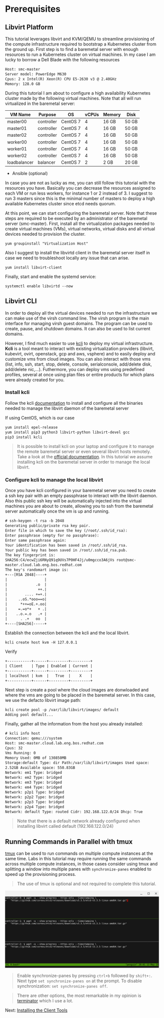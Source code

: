 # Prerequisites

## Libvirt Platform

This tutorial leverages libvirt and KVM/QEMU to streamline provisioning of the compute infrastructure required to bootstrap a Kubernetes cluster from the ground up. First step is to find a baremetal server with enough resources to run a Kubernetes cluster on virtual machines. In my case I am lucky to borrow a Dell Blade with the following resources

```
Host: smc-master
Server model: PowerEdge M630	
Cpus: 2 x Intel(R) Xeon(R) CPU E5-2630 v3 @ 2.40GHz	
Memory: 128.0 GB	
```

During this tutorial I am about to configure a high availability Kubernetes cluster made by the following virtual machines. Note that all will run virtualized in the baremetal server:

|  VM Name      | Purpose    |   OS     | vCPUs | Memory | Disk  |
| ------------- | ---------- | ---------|-------|--------|-------|
| master00      | controller | CentOS 7 |   4   |  16 GB | 50 GB |
| master01      | controller | CentOS 7 |   4   |  16 GB | 50 GB |
| master02      | controller | CentOS 7 |   4   |  16 GB | 50 GB |
| worker00      | controller | CentOS 7 |   4   |  16 GB | 50 GB |
| worker01      | controller | CentOS 7 |   4   |  16 GB | 50 GB |
| worker02      | controller | CentOS 7 |   4   |  16 GB | 50 GB |
| loadbalancer  | balancer   | CentOS 7 |   2   |  2 GB  | 20 GB |

- Ansible (optional)

In case you are not as lucky as me, you can still follow this tutorial with the resources you have. Basically you can decrease the resources assigned to each VM or run less workers, for instance 1 or 2 instead of 3. I suggest to run 3 masters since this is the minimal number of masters to deploy a high available Kubernetes cluster since etcd needs quorum.

At this point, we can start configuring the baremetal server. Note that these steps are required to be executed by an administrator of the baremetal server (smc-master). First, install all the virtualization packages needed to create virtual machines (VMs), virtual networks, virtual disks and all virtual devices needed to provision the cluster.

```
yum groupinstall "Virtualization Host"
```

Also I suggest tp install the libvirtd client in the baremetal server itself in case we need to troubleshoot locally any issue that can arise.

```
yum install libvirt-client
```

Finally, start and enable the systemd service:

```
systemctl enable libvirtd --now
```

## Libvirt CLI

In order to deploy all the virtual devices needed to run the infrastructure we can make use of the virsh command line. The virsh program is the main interface for managing virsh guest domains. The program can be used to create, pause, and shutdown domains. It can also be used to list current domains.

However, I find much easier to use [kcli](https://kcli.readthedocs.io/en/master/) to deploy my virtual infrastructure.  **Kcli** is a tool meant to interact with existing virtualization providers (libvirt, kubevirt, ovirt, openstack, gcp and aws, vsphere) and to easily deploy and customize vms from cloud images. You can also interact with those vms (list, info, ssh, start, stop, delete, console, serialconsole, add/delete disk, add/delete nic,…). Futhermore, you can deploy vms using predefined profiles, several at once using plan files or entire products for which plans were already created for you.


### Install kcli

Follow the kcli [documentation](https://kcli.readthedocs.io/en/master/#installation) to install and configure all the binaries needed to manage the libvirt daemon of the baremetal server

If using CentOS, which is our case

```
yum install epel-release
yum install pip3 python3 libvirt-python libvirt-devel gcc
pip3 install kcli
```

> It is possible to install kcli on your laptop and configure it to manage the remote baremetal server or even several libvirt hosts remotely. Take a look at the [official documentation](https://kcli.readthedocs.io/en/latest/#configuration). In this tutorial we assume installing kcli on the baremetal server in order to manage the local libvirt.


### Configure kcli to manage the local libvirt

Once you have kcli configured in your baremetal server you need to create a ssh key pair with an empty passphrase to interact with the libvirt daemon. Also this public ssh key will be automatically injected into the virtual machines you are about to create, allowing you to ssh from the baremetal server automatically once the vm is up and running.

```
# ssh-keygen -t rsa -b 2048
Generating public/private rsa key pair.
Enter file in which to save the key (/root/.ssh/id_rsa): 
Enter passphrase (empty for no passphrase): 
Enter same passphrase again: 
Your identification has been saved in /root/.ssh/id_rsa.
Your public key has been saved in /root/.ssh/id_rsa.pub.
The key fingerprint is:
SHA256:C4/ecwZji6RNyQ91q9UVs7P0HF4Jj/u0mgcco3A6jVs root@smc-master.cloud.lab.eng.bos.redhat.com
The key's randomart image is:
+---[RSA 2048]----+
|                 |
|             .o  |
|              ++.|
|        .... +=+.|
|     ..oS.*ooo==o|
|      *++=oE.+.oo|
|     =.=o*+   + .|
|    ..o.=.o   .+ |
|      . .+   oo  |
+----[SHA256]-----+
```

Establish the connection between the kcli and the local libvirt.

```
kcli create host kvm -H 127.0.0.1
```

Verify

```
+-----------+------+---------+---------+
| Client    | Type | Enabled | Current |
+-----------+------+---------+---------+
| localhost | kvm  |   True  |    X    |
+-----------+------+---------+---------+
```

Next step is create a pool where the cloud images are donwloaded and where the vms are going to be placed in the baremetal server. In this case, we use the defacto libvirt image path:

```
kcli create pool -p /var/lib/libvirt/images/ default
Adding pool default...
```

Finally, gather all the information from the host you already installed:

```
# kcli info host
Connection: qemu:///system
Host: smc-master.cloud.lab.eng.bos.redhat.com
Cpus: 32
Vms Running: 0
Memory Used: 0MB of 130850MB
Storage:default Type: dir Path:/var/lib/libvirt/images Used space: 2.52GB Available space: 550.83GB
Network: em1 Type: bridged
Network: em2 Type: bridged
Network: em3 Type: bridged
Network: em4 Type: bridged
Network: p2p1 Type: bridged
Network: p2p2 Type: bridged
Network: p2p3 Type: bridged
Network: p2p4 Type: bridged
Network: default Type: routed Cidr: 192.168.122.0/24 Dhcp: True
```

> Note that there is a default network already configured when installing libvirt called default (192.168.122.0/24)

## Running Commands in Parallel with tmux

[tmux](https://github.com/tmux/tmux/wiki) can be used to run commands on multiple compute instances at the same time. Labs in this tutorial may require running the same commands across multiple compute instances, in those cases consider using tmux and splitting a window into multiple panes with `synchronize-panes` enabled to speed up the provisioning process.

> The use of tmux is optional and not required to complete this tutorial.

![tmux screenshot](images/tmux-screenshot.png)

> Enable synchronize-panes by pressing `ctrl+b` followed by `shift+:`. Next type `set synchronize-panes on` at the prompt. To disable synchronization: `set synchronize-panes off`.

> There are other options, the most remarkable in my opinion is [terminator](https://terminator-gtk3.readthedocs.io/en/latest/) which I use a lot.

Next: [Installing the Client Tools](02-client-tools.md)
